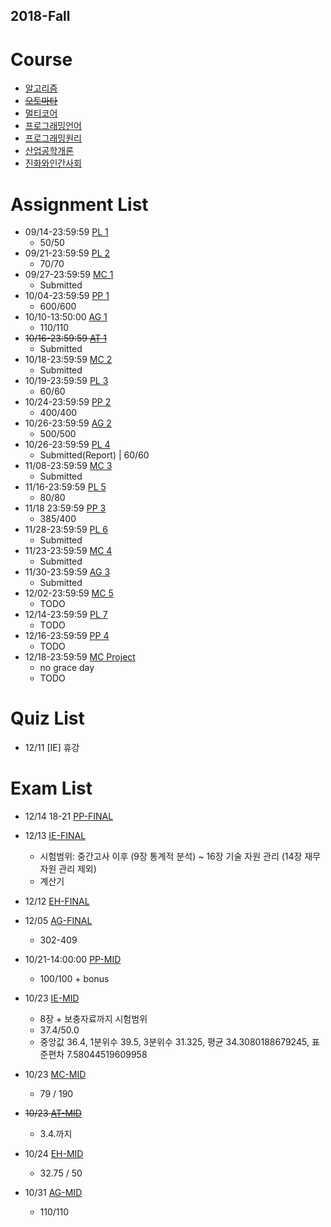 ## 2018-Fall

# Course
- [알고리즘](http://etl.snu.ac.kr/course/view.php?id=146806)
- ~~[오토마타](http://theory.snu.ac.kr/?page_id=1388)~~
- [멀티코어](http://etl.snu.ac.kr/course/view.php?id=148565)
- [프로그래밍언어](http://ropas.snu.ac.kr/~kwang/4190.310/18/)
- [프로그래밍원리](https://github.com/snu-sf-class/pp201802)
- [산업공학개론](http://etl.snu.ac.kr/course/view.php?id=150381)
- [진화와인간사회](http://etl.snu.ac.kr/course/view.php?id=145487)

# Assignment List
- 09/14-23:59:59 [PL 1](http://ropas.snu.ac.kr/~kwang/4190.310/18/hw1.pdf)
  - 50/50
- 09/21-23:59:59 [PL 2](http://ropas.snu.ac.kr/~kwang/4190.310/18/hw2.pdf)
  - 70/70
- 09/27-23:59:59 [MC 1](http://etl.snu.ac.kr/mod/ubboard/article.php?id=722862&bwid=1542019)
  - Submitted
- 10/04-23:59:59 [PP 1](https://github.com/snu-sf-class/pp201802/tree/master/assignments/hw1)
  - 600/600
- 10/10-13:50:00 [AG 1](http://etl.snu.ac.kr/mod/assign/view.php?id=760297)
  - 110/110
- ~~10/16-23:59:59 [AT 1](http://theory.snu.ac.kr/?page_id=1388&uid=377&mod=document)~~
  - Submitted
- 10/18-23:59:59 [MC 2](http://etl.snu.ac.kr/mod/ubboard/article.php?id=722862&bwid=1542019)
  - Submitted
- 10/19-23:59:59 [PL 3](http://ropas.snu.ac.kr/~kwang/4190.310/18/hw3.pdf)
  - 60/60
- 10/24-23:59:59 [PP 2](https://github.com/snu-sf-class/pp201802/tree/master/assignments/hw2)
  - 400/400
- 10/26-23:59:59 [AG 2](http://etl.snu.ac.kr/mod/assign/index.php?id=146806)
  - 500/500
- 10/26-23:59:59 [PL 4](http://ropas.snu.ac.kr/~kwang/4190.310/18/hw4.pdf)
  - Submitted(Report) | 60/60
- 11/08-23:59:59 [MC 3](http://etl.snu.ac.kr/mod/ubboard/article.php?id=722862&bwid=1583968)
  - Submitted
- 11/16-23:59:59 [PL 5](http://ropas.snu.ac.kr/~kwang/4190.310/18/hw5.pdf)
  - 80/80
- 11/18 23:59:59 [PP 3](https://github.com/snu-sf-class/pp201802/tree/master/assignments/hw3)
  - 385/400
- 11/28-23:59:59 [PL 6](http://ropas.snu.ac.kr/~kwang/4190.310/18/hw6.pdf)
  - Submitted
- 11/23-23:59:59 [MC 4](http://etl.snu.ac.kr/mod/ubboard/article.php?id=722862&bwid=1600823)
  - Submitted
- 11/30-23:59:59 [AG 3](http://etl.snu.ac.kr/course/view.php?id=146806)
  - Submitted
- 12/02-23:59:59 [MC 5](http://etl.snu.ac.kr/mod/ubboard/article.php?id=722862&bwid=1611740)
  - TODO
- 12/14-23:59:59 [PL 7](http://ropas.snu.ac.kr/~kwang/4190.310/18/hw7.pdf)
  - TODO
- 12/16-23:59:59 [PP 4](https://github.com/snu-sf-class/pp201802/tree/master/assignments/hw4)
  - TODO
- 12/18-23:59:59 [MC Project](http://etl.snu.ac.kr/mod/ubboard/article.php?id=722862&bwid=1604985)
  - no grace day
  - TODO


# Quiz List
  - 12/11 [IE] 휴강

# Exam List
- 12/14 18-21 [PP-FINAL](https://github.com/snu-sf-class/pp201802/issues/33)
- 12/13 [IE-FINAL](http://etl.snu.ac.kr/mod/ubboard/article.php?id=724648&bwid=1614709)
  - 시험범위: 중간고사 이후 (9장 통계적 분석) ~ 16장 기술 자원 관리 (14장 재무 자원 관리 제외)
  - 계산기
- 12/12 [EH-FINAL](http://etl.snu.ac.kr/mod/ubboard/article.php?id=746085&bwid=1614154)
- 12/05 [AG-FINAL](http://etl.snu.ac.kr/mod/ubboard/article.php?id=721819&bwid=1611362)
  - 302-409

- 10/21-14:00:00 [PP-MID](https://github.com/snu-sf-class/pp201802)
  - 100/100 + bonus
- 10/23 [IE-MID](http://etl.snu.ac.kr/mod/ubboard/article.php?id=724648&bwid=1555861)
  - 8장 + 보충자료까지 시험범위
  - 37.4/50.0 
  - 중앙값	36.4, 1분위수	39.5, 3분위수	31.325, 평균	34.3080188679245, 표준편차	7.58044519609958

- 10/23 [MC-MID](http://etl.snu.ac.kr/mod/ubboard/article.php?id=722860&bwid=1544164)
  - 79 / 190
- ~~10/23 [AT-MID]()~~
  - 3.4.까지
- 10/24 [EH-MID]()
  - 32.75 / 50
- 10/31 [AG-MID]()
  - 110/110

